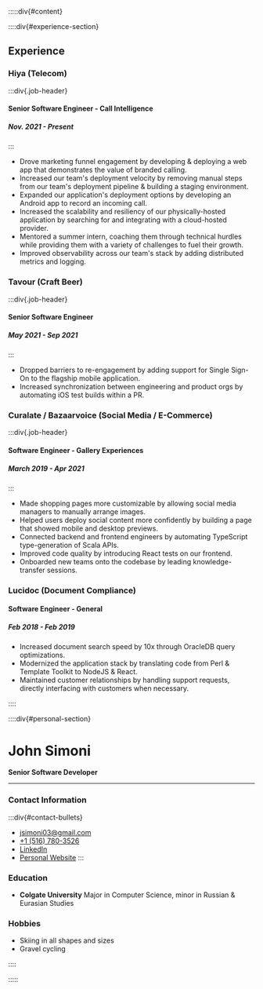 :::::div{#content}

::::div{#experience-section}
## Experience 
### Hiya (Telecom)  
:::div{.job-header}
#### Senior Software Engineer - Call Intelligence 
##### Nov. 2021 - Present
:::
- Drove marketing funnel engagement by developing & deploying a web app that demonstrates the value of branded calling. 
- Increased our team's deployment velocity by removing manual steps from our team's deployment pipeline & building a staging environment.
- Expanded our application's deployment options by developing an Android app to record an incoming call.
- Increased the scalability and resiliency of our physically-hosted application by searching for and integrating with a cloud-hosted provider.
- Mentored a summer intern, coaching them through technical hurdles while providing them with a variety of challenges to fuel their growth.
- Improved observability across our team's stack by adding distributed metrics and logging.

### Tavour (Craft Beer) 
:::div{.job-header}
#### Senior Software Engineer 
##### May 2021 - Sep 2021
:::
- Dropped barriers to re-engagement by adding support for Single Sign-On to the flagship mobile application.
- Increased synchronization between engineering and product orgs by automating iOS test builds within a PR.

### Curalate / Bazaarvoice (Social Media / E-Commerce) 
:::div{.job-header}
#### Software Engineer - Gallery Experiences
##### March 2019 - Apr 2021
:::
- Made shopping pages more customizable by allowing social media managers to manually arrange images.
- Helped users deploy social content more confidently by building a page that showed mobile and desktop previews. 
- Connected backend and frontend engineers by automating TypeScript type-generation of Scala APIs.
- Improved code quality by introducing React tests on our frontend.
- Onboarded new teams onto the codebase by leading knowledge-transfer sessions.

### Lucidoc (Document Compliance)
#### Software Engineer - General
##### Feb 2018 - Feb 2019
- Increased document search speed by 10x through OracleDB query optimizations.
- Modernized the application stack by translating code from Perl & Template Toolkit to NodeJS & React.
- Maintained customer relationships by handling support requests, directly interfacing with customers when necessary.

::::

::::div{#personal-section}
# John Simoni
**Senior Software Developer**

---

### Contact Information
:::div{#contact-bullets}
- [jsimoni03@gmail.com](mailto://jsimoni03@gmail.com)
- [+1 (516) 780-3526](tel://+15167803526)
- [LinkedIn](https://www.linkedin.com/in/johnsimoni/)
- [Personal Website](https://jsimoni42.github.io)
:::

### Education 
- **Colgate University**
Major in Computer Science,
minor in Russian & Eurasian Studies

### Hobbies
- Skiing in all shapes and sizes
- Gravel cycling

::::

:::::

